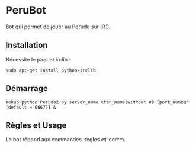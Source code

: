 PeruBot
==========

Bot qui permet de jouer au Perudo sur IRC.

Installation
-----------

Nécessite le paquet irclib :

    sudo apt-get install python-irclib

Démarrage
---------

    nohup python Perudo2.py server_name chan_name(without #) [port_number (default = 6667)] &
    
Règles et Usage
---------

Le bot répond aux commandes !regles et !comm.
